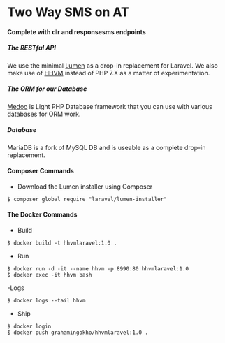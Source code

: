 # Two Way SMS on AT
#### Complete with dlr and responsesms endpoints
##### The RESTful API
We use the minimal [Lumen](https://lumen.laravel.com/docs/5.6) as a drop-in replacement for Laravel. We also make use of [HHVM](https://docs.hhvm.com/hhvm/installation/linux#ubuntu-16.04-xenial) instead of PHP 7.X as a matter of experimentation.<br>
##### The ORM for our Database
[Medoo](https://medoo.in/) is  Light PHP Database framework that you can use with various databases for ORM work.
##### Database
MariaDB is a fork of MySQL DB and is useable as a complete drop-in replacement.








#### Composer Commands
- Download the Lumen installer using Composer
````
$ composer global require "laravel/lumen-installer"
````

#### The Docker Commands
- Build
````
$ docker build -t hhvmlaravel:1.0 .
````
- Run
````
$ docker run -d -it --name hhvm -p 8990:80 hhvmlaravel:1.0
$ docker exec -it hhvm bash
````
-Logs
````
$ docker logs --tail hhvm
````
- Ship
````
$ docker login
$ docker push grahamingokho/hhvmlaravel:1.0 .
````
